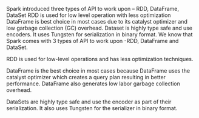 Spark introduced three types of API to work upon – RDD, DataFrame, DataSet
RDD is used for low level operation with less optimization
DataFrame is best choice in most cases due to its catalyst optimizer and low garbage collection (GC) overhead.
Dataset is highly type safe and use encoders.  It uses Tungsten for serialization in binary format.
We know that Spark comes with 3 types of API to work upon -RDD, DataFrame and DataSet.

RDD is used for low-level operations and has less optimization techniques.

DataFrame is the best choice in most cases because DataFrame uses the catalyst optimizer which creates a query plan resulting in better performance. DataFrame also generates low labor garbage collection overhead.

DataSets are highly type safe and use the encoder as part of their serialization. It also uses Tungsten for the serializer in binary format.
